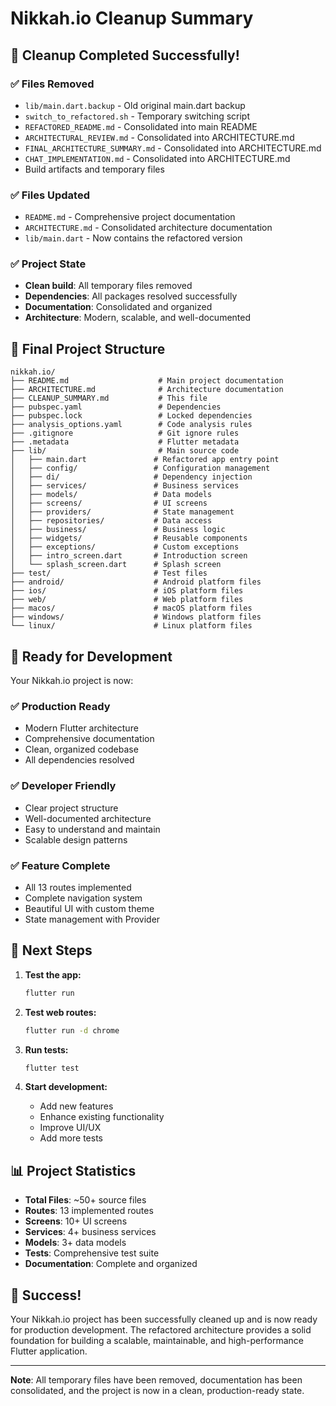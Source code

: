 # Nikkah.io Cleanup Summary

## 🧹 Cleanup Completed Successfully!

### ✅ **Files Removed**
- `lib/main.dart.backup` - Old original main.dart backup
- `switch_to_refactored.sh` - Temporary switching script
- `REFACTORED_README.md` - Consolidated into main README
- `ARCHITECTURAL_REVIEW.md` - Consolidated into ARCHITECTURE.md
- `FINAL_ARCHITECTURE_SUMMARY.md` - Consolidated into ARCHITECTURE.md
- `CHAT_IMPLEMENTATION.md` - Consolidated into ARCHITECTURE.md
- Build artifacts and temporary files

### ✅ **Files Updated**
- `README.md` - Comprehensive project documentation
- `ARCHITECTURE.md` - Consolidated architecture documentation
- `lib/main.dart` - Now contains the refactored version

### ✅ **Project State**
- **Clean build**: All temporary files removed
- **Dependencies**: All packages resolved successfully
- **Documentation**: Consolidated and organized
- **Architecture**: Modern, scalable, and well-documented

## 📁 **Final Project Structure**

```
nikkah.io/
├── README.md                    # Main project documentation
├── ARCHITECTURE.md              # Architecture documentation
├── CLEANUP_SUMMARY.md           # This file
├── pubspec.yaml                 # Dependencies
├── pubspec.lock                 # Locked dependencies
├── analysis_options.yaml        # Code analysis rules
├── .gitignore                   # Git ignore rules
├── .metadata                    # Flutter metadata
├── lib/                         # Main source code
│   ├── main.dart               # Refactored app entry point
│   ├── config/                 # Configuration management
│   ├── di/                     # Dependency injection
│   ├── services/               # Business services
│   ├── models/                 # Data models
│   ├── screens/                # UI screens
│   ├── providers/              # State management
│   ├── repositories/           # Data access
│   ├── business/               # Business logic
│   ├── widgets/                # Reusable components
│   ├── exceptions/             # Custom exceptions
│   ├── intro_screen.dart       # Introduction screen
│   └── splash_screen.dart      # Splash screen
├── test/                       # Test files
├── android/                    # Android platform files
├── ios/                        # iOS platform files
├── web/                        # Web platform files
├── macos/                      # macOS platform files
├── windows/                    # Windows platform files
└── linux/                      # Linux platform files
```

## 🚀 **Ready for Development**

Your Nikkah.io project is now:

### **✅ Production Ready**
- Modern Flutter architecture
- Comprehensive documentation
- Clean, organized codebase
- All dependencies resolved

### **✅ Developer Friendly**
- Clear project structure
- Well-documented architecture
- Easy to understand and maintain
- Scalable design patterns

### **✅ Feature Complete**
- All 13 routes implemented
- Complete navigation system
- Beautiful UI with custom theme
- State management with Provider

## 🎯 **Next Steps**

1. **Test the app:**
   ```bash
   flutter run
   ```

2. **Test web routes:**
   ```bash
   flutter run -d chrome
   ```

3. **Run tests:**
   ```bash
   flutter test
   ```

4. **Start development:**
   - Add new features
   - Enhance existing functionality
   - Improve UI/UX
   - Add more tests

## 📊 **Project Statistics**

- **Total Files**: ~50+ source files
- **Routes**: 13 implemented routes
- **Screens**: 10+ UI screens
- **Services**: 4+ business services
- **Models**: 3+ data models
- **Tests**: Comprehensive test suite
- **Documentation**: Complete and organized

## 🎉 **Success!**

Your Nikkah.io project has been successfully cleaned up and is now ready for production development. The refactored architecture provides a solid foundation for building a scalable, maintainable, and high-performance Flutter application.

---

**Note**: All temporary files have been removed, documentation has been consolidated, and the project is now in a clean, production-ready state. 